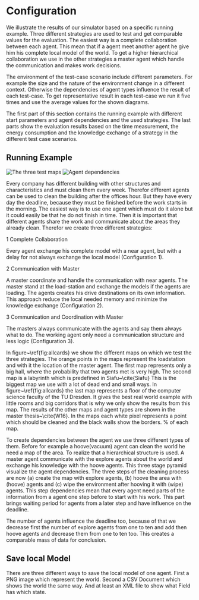 # Configuration

We illustrate the results of our simulator based on a specific running example. Three different strategies are used to test and get comparable values for the evaluation. The easiest way is a complete collaboration between each agent. This mean that if a agent meet another agent he give him his complete local model of the world. To get a higher hierarchical collaboration we use in the other strategies a master agent which handle the communication and makes work decisions.

The environment of the test-case scenario include different parameters. For example the size and the nature of the environment change in a different context. Otherwise the dependencies of agent types influence the result of each test-case. To get representative result in each test-case we run it five times and use the average values for the shown diagrams. 

The first part of this section contains the running example with different start parameters and agent dependencies and the used strategies. The last parts show the evaluation results based on the time measurement, the energy consumption and the knowledge exchange of a strategy in the different test case scenarios.  

## Running Example

![The three test maps](/image/allcards.png "Maps")
![Agent dependencies](/image/hierarchie.jpg "Agent dependencies")

Every company has different building with other structures and characteristics and must clean them every week. Therefor different agents can be used to clean the building after the offices hour. But they have every day the deadline, because they must be finished before the work starts in the morning. The easiest way is to use one agent which must do it alone but it could easily be that he do not finish in time. Then it is important that different agents share the work and communicate about the areas they already clean. Therefor we create three different strategies:

1 Complete Collaboration

  Every agent exchange his complete model with a near agent, but with a delay for not always   exchange the local model (Configuration 1).

2 Communication with Master

  A master coordinate and handle the communication with near agents. The master stand at the   load-station and exchange the models if the agents are loading. The agents creates his   drive destinations on its own information. This approach reduce the local needed memory   and minimize the knowledge exchange (Configuration 2). 

3 Communication and Coordination with Master

  The masters always communicate with the agents and say them always what to do. The working   agent only need a communication structure and less logic (Configuration 3).

In figure~\ref{fig:allcards} we show the different maps on which we test the three strategies. The orange points in the maps represent the loadstation and with it the location of the master agent. The first map represents only a big hall, where the probability that two agents met is very high. The second map is a labyrinth which is predefined in Siafu~\cite{Siafu} This is the biggest map we use with a lot of dead end and small ways. In figure~\ref{fig:allcards} the last map represents a floor of the computer science faculty of the TU Dresden. It gives the best real world example with little rooms and big corridors that is why we only show the results from this map. The results of the other maps and agent types are shown in the master thesis~\cite{W16}. In the maps each white pixel represents a point which should be cleaned and the black walls show the borders.
% of each map.

To create dependencies between the agent we use three different types of them. Before for example a hoove(vacuum) agent can clean the world he need a map of the area. To realize that a hierarchical structure is used. A master agent communicate with the explore agents about the world and exchange his knowledge with the hoove agents. This three stage pyramid visualize the agent dependencies. The three steps of the cleaning process are now (a) create the map with explore agents, (b) hoove the area with (hoove) agents and (c) wipe the environment after hooving it with (wipe) agents. This step dependencies mean that every agent need parts of the information from a agent one step before to start with his work. This part brings waiting period for agents from a later step and have influence on the deadline.

The number of agents influence the deadline too, because of that we decrease first the number of explore agents from one to ten and add then hoove agents and decrease them from one to ten too. This creates a comparable mass of data for conclusion.

## Save local Model

There are three different ways to save the local model of one agent. First a PNG image which represent the world. Second a CSV Document which shows the world the same way. And at least an XML file to show what Field has which state.
